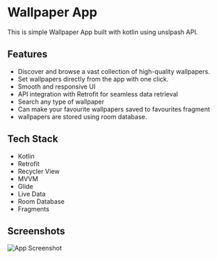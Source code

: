 
# Wallpaper App

This is simple Wallpaper App  built with kotlin using unslpash API. 


## Features

- Discover and browse a vast collection of high-quality wallpapers.
- Set wallpapers directly from the app with one click.
- Smooth and responsive UI
- API integration with Retrofit for seamless data retrieval
- Search any type of wallpaper
- Can make your favourite wallpapers saved to favourites fragment
- wallpapers are stored using room database.


## Tech Stack

- Kotlin
- Retrofit
- Recycler View
- MVVM
- Glide
- Live Data
- Room Database
- Fragments

## Screenshots

![App Screenshot](https://via.placeholder.com/468x300?text=App+Screenshot+Here)


